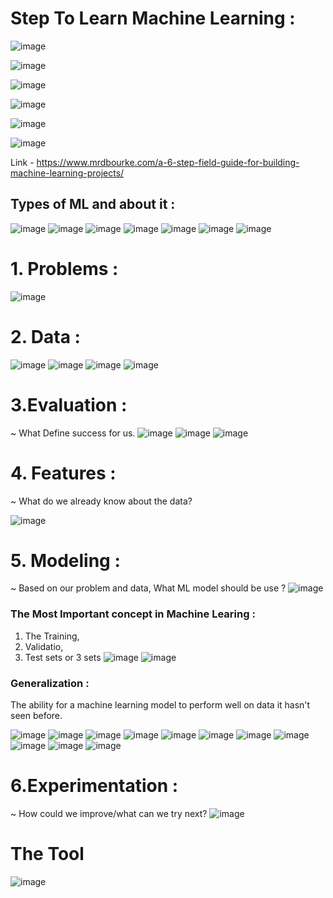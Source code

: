 
# Step To Learn Machine Learning : 
![image](https://github.com/user-attachments/assets/b05fea05-3fde-4cb9-b830-a552b7ff4f86)

![image](https://github.com/user-attachments/assets/43618c5d-8bb8-4477-b59a-21430d0e7940)

![image](https://github.com/user-attachments/assets/f803f76a-cee7-427f-8f32-7285124390a9)

![image](https://github.com/user-attachments/assets/178d799b-0903-4dd7-937c-d5edc193c9b9)

![image](https://github.com/user-attachments/assets/6b6b0815-d0df-4ebb-91e5-758d60570956)

![image](https://github.com/user-attachments/assets/49e201d8-6ebb-4a28-9df3-ba52d5af2e7a)

Link - https://www.mrdbourke.com/a-6-step-field-guide-for-building-machine-learning-projects/

## Types of ML and about it : 
![image](https://github.com/user-attachments/assets/df5833fc-0656-4287-80ca-de4beeb73a40)
![image](https://github.com/user-attachments/assets/60f7bb48-e2fe-4450-99e4-6593dba2c72f)
![image](https://github.com/user-attachments/assets/f47433a6-17de-4fe7-b41f-f194f5e009ae)
![image](https://github.com/user-attachments/assets/dfff844a-4e4b-4b70-bef2-88bb2b6a276d)
![image](https://github.com/user-attachments/assets/3531404d-d63a-463e-8a6b-7833d91cf9bf)
![image](https://github.com/user-attachments/assets/33152444-6570-4eb1-ac43-2f046d024936)
![image](https://github.com/user-attachments/assets/6a6702e4-f113-427b-b3de-0b8fe6434f84)

# 1. Problems : 
![image](https://github.com/user-attachments/assets/7e625a52-b737-44da-beb1-c4cbd9b0b1e4)

# 2. Data : 
![image](https://github.com/user-attachments/assets/07ded914-0f41-4b1c-a6c4-f1115a65472b)
![image](https://github.com/user-attachments/assets/905de04c-9788-484a-8384-d7a8036fcb92)
![image](https://github.com/user-attachments/assets/6dacc28f-54d5-4d32-985f-6de9695f79f6)
![image](https://github.com/user-attachments/assets/f1f2657b-d6cd-48ea-8f58-b312e7d48330)

# 3.Evaluation : 
~ What Define success for us.
![image](https://github.com/user-attachments/assets/d14e3cf3-1417-42c5-9b63-fc4613dc3cfb)
![image](https://github.com/user-attachments/assets/7c726eef-9c77-48b7-8945-63039533fbc9)
![image](https://github.com/user-attachments/assets/1231afa7-5f93-4945-9006-42ad9c8d34f3)

# 4. Features : 
~ What do we already know about the data?

![image](https://github.com/user-attachments/assets/2eca5c5d-1570-4428-949a-7c777108c381)

# 5. Modeling : 
~ Based on our problem and data, What ML model should be use ?
![image](https://github.com/user-attachments/assets/bc3f45d8-11af-4a6f-954a-41d4ee95b3ba)

### The Most Important concept in Machine Learing : 
1. The Training,
2. Validatio,
3. Test sets or 3 sets
![image](https://github.com/user-attachments/assets/cf573cee-cb2b-4d97-8eb9-afa22e8ca07e)
![image](https://github.com/user-attachments/assets/90853347-fa8a-43dd-a7ac-6aa0f186072c)

### Generalization : 
The ability for a machine learning model to perform well on data it hasn't seen before.

![image](https://github.com/user-attachments/assets/b24dd534-2704-476b-90a1-e5afcda667ba)
![image](https://github.com/user-attachments/assets/01334512-1e1f-4fb2-b412-04a9898f6d66)
![image](https://github.com/user-attachments/assets/8b421754-0774-4ace-b9fb-e9ca026adc54)
![image](https://github.com/user-attachments/assets/41e907ad-72cf-48c2-94e2-0f994d30cf4d)
![image](https://github.com/user-attachments/assets/571d7cf1-8af0-4a21-8ba2-47dce16d3c0f)
![image](https://github.com/user-attachments/assets/a8c3dd08-e48f-4d3d-8cee-40c06978d068)
![image](https://github.com/user-attachments/assets/77ae23ca-cd63-441d-9094-6cd840507ca7)
![image](https://github.com/user-attachments/assets/28450a67-4c2b-4227-aa98-aa04f4bd0bdc)
![image](https://github.com/user-attachments/assets/73f3d210-7421-45ef-bf91-27b235408a37)
![image](https://github.com/user-attachments/assets/9e65e9bf-56dc-4e0e-a32b-2d1391212c51)
![image](https://github.com/user-attachments/assets/d53748ed-b50c-4bd5-a3c1-d5ef6aeec6f8)

# 6.Experimentation : 
~ How could we improve/what can we try next?
![image](https://github.com/user-attachments/assets/29398b30-396c-49df-be80-55827deda515)

# The Tool 
![image](https://github.com/user-attachments/assets/6f6e7144-0e5e-4eac-b4ca-6387d5a23111)



























